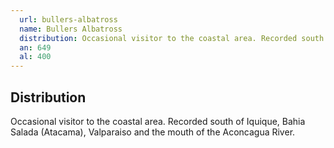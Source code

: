 ```yaml
---
  url: bullers-albatross
  name: Bullers Albatross
  distribution: Occasional visitor to the coastal area. Recorded south of Iquique, Bahia Salada (Atacama), Valparaiso and the mouth of the Aconcagua River.
  an: 649
  al: 400
---
```


## Distribution

Occasional visitor to the coastal area. Recorded south of Iquique, Bahia Salada (Atacama), Valparaiso and the mouth of the Aconcagua River.
